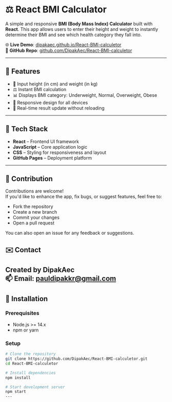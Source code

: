 # ⚖️ React BMI Calculator

A simple and responsive **BMI (Body Mass Index) Calculator** built with **React**. This app allows users to enter their height and weight to instantly determine their BMI and see which health category they fall into.

🌐 **Live Demo**: [dipakaec.github.io/React-BMI-calculetor](https://dipakaec.github.io/React-BMI-calculetor/)  
📂 **GitHub Repo**: [github.com/DipakAec/React-BMI-calculetor](https://github.com/DipakAec/React-BMI-calculetor/)

---

## 🌟 Features

- 📏 Input height (in cm) and weight (in kg)
- ⚖️ Instant BMI calculation
- 📊 Displays BMI category: Underweight, Normal, Overweight, Obese
- 📱 Responsive design for all devices
- 🔁 Real-time result update without reloading

---

## 🚀 Tech Stack

- **React** – Frontend UI framework  
- **JavaScript** – Core application logic  
- **CSS** – Styling for responsiveness and layout  
- **GitHub Pages** – Deployment platform  

---
## 🤝 Contribution

Contributions are welcome!  
If you'd like to enhance the app, fix bugs, or suggest features, feel free to:

- Fork the repository
- Create a new branch
- Commit your changes
- Open a pull request

You can also open an issue for any feedback or suggestions.
## ✉️ Contact

Created by **DipakAec**  
📫 Email: **pauldipakkr@gmail.com**
---

## 🔧 Installation

### Prerequisites

- Node.js >= 14.x
- npm or yarn

### Setup

```bash
# Clone the repository
git clone https://github.com/DipakAec/React-BMI-calculetor.git
cd React-BMI-calculetor

# Install dependencies
npm install

# Start development server
npm start
---




